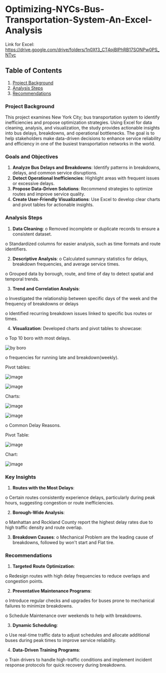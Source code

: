 # Optimizing-NYCs-Bus-Transportation-System-An-Excel-Analysis
Link for Excel: https://drive.google.com/drive/folders/1n0Xf3_CT4pjBlPhRB17SONPw0PS_NTyc

## Table of Contents
1. [Project Background]()
2. [Analysis Steps]()
3. [Recommendations]()

### Project Background
This project examines New York City; bus transportation system to identify
inefficiencies and propose optimization strategies. Using Excel for data cleaning,
analysis, and visualization, the study provides actionable insights into bus delays,
breakdowns, and operational bottlenecks. The goal is to help stakeholders make
data-driven decisions to enhance service reliability and efficiency in one of the
busiest transportation networks in the world.

### Goals and Objectives
1. **Analyze Bus Delays and Breakdowns**: Identify patterns in breakdowns,
delays, and common service disruptions.
2. **Detect Operational Inefficiencies**: Highlight areas with frequent issues or
excessive delays.
3. **Propose Data-Driven Solutions**: Recommend strategies to optimize routes
and improve service quality.
4. **Create User-Friendly Visualizations**: Use Excel to develop clear charts and
pivot tables for actionable insights.

### Analysis Steps
1. **Data Cleaning**:
o Removed incomplete or duplicate records to ensure a consistent
dataset.

o Standardized columns for easier analysis, such as time formats and
route identifiers.


2. **Descriptive Analysis**:
o Calculated summary statistics for delays, breakdown frequencies, and
average service times.

o Grouped data by borough, route, and time of day to detect spatial and
temporal trends.

3. **Trend and Correlation Analysis**:
   
o Investigated the relationship between specific days of the week and the frequency of breakdowns or delays

o Identified recurring breakdown issues linked to specific bus routes or
times.

4. **Visualization**:
Developed charts and pivot tables to showcase:

o Top 10 boro with most delays.

![by boro](https://github.com/user-attachments/assets/cbd92671-ab38-4ae7-b190-4aae471d8b26)

o frequencies for running late and breakdown(weekly).

Pivot tables:

![image](https://github.com/user-attachments/assets/a3f551a6-e5da-4385-910c-618e56eccdf6)

![image](https://github.com/user-attachments/assets/81646c37-cb2f-469b-bf5c-026aacb23ed2)

Charts:

![image](https://github.com/user-attachments/assets/10bbbc97-a847-40da-9069-8fceed8b64a0)

![image](https://github.com/user-attachments/assets/405577fc-55c1-4184-8038-390bd1c3dfeb)


o Common Delay Reasons.

Pivot Table: 

![image](https://github.com/user-attachments/assets/27e384a3-3ddc-4bd5-a518-777743e6bdb0)

Chart:

![image](https://github.com/user-attachments/assets/867de152-92b0-46c1-af2a-739c14c2792f)

### Key Insights
1. **Routes with the Most Delays**:
   
o Certain routes consistently experience delays, particularly during peak
hours, suggesting congestion or route inefficiencies.

2. **Borough-Wide Analysis**:
   
o Manhattan and Rockland County report the highest delay rates due to high
traffic density and route overlap.

3. **Breakdown Causes**:
o Mechanical Problem  are the leading cause of breakdowns, followed by
won't start and Flat tire.

### Recommendations
1. **Targeted Route Optimization**:
   
o Redesign routes with high delay frequencies to reduce overlaps and
congestion points.

2. **Preventative Maintenance Programs**:
   
o Introduce regular checks and upgrades for buses prone to mechanical
failures to minimize breakdowns.

o Schedule Maintenance over weekends to help with breakdowns.

3. **Dynamic Scheduling**:
   
o Use real-time traffic data to adjust schedules and allocate additional
buses during peak times to improve service reliability.

4. **Data-Driven Training Programs**:
   
o Train drivers to handle high-traffic conditions and implement incident
response protocols for quick recovery during breakdowns.
